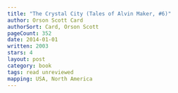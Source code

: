 ```yaml
---
title: "The Crystal City (Tales of Alvin Maker, #6)"
author: Orson Scott Card
authorSort: Card, Orson Scott
pageCount: 352
date: 2014-01-01
written: 2003
stars: 4
layout: post
category: book
tags: read unreviewed
mapping: USA, North America
---
```


